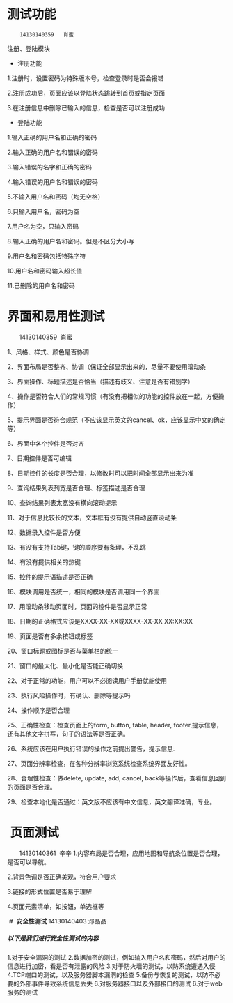 #  **测试功能**  
        14130140359   肖蜜
注册、登陆模块
*  注册功能

1.注册时，设置密码为特殊版本号，检查登录时是否会报错

2.注册成功后，页面应该以登陆状态跳转到首页或指定页面

3.在注册信息中删除已输入的信息，检查是否可以注册成功

*  登陆功能

1.输入正确的用户名和正确的密码

2.输入正确的用户名和错误的密码

3.输入错误的名字和正确的密码

4.输入错误的用户名和错误的密码

5.不输入用户名和密码（均无空格）

6.只输入用户名，密码为空

7.用户名为空，只输入密码

8.输入正确的用户名和密码。但是不区分大小写

9.用户名和密码包括特殊字符

10.用户名和密码输入超长值

11.已删除的用户名和密码

#  **界面和易用性测试**
        14130140359  肖蜜
        
1、风格、样式、颜色是否协调

2、界面布局是否整齐、协调（保证全部显示出来的，尽量不要使用滚动条

3、界面操作、标题描述是否恰当（描述有歧义、注意是否有错别字）

4、操作是否符合人们的常规习惯（有没有把相似的功能的控件放在一起，方便操作）

5、提示界面是否符合规范（不应该显示英文的cancel、ok，应该显示中文的确定等）

6、界面中各个控件是否对齐

7、日期控件是否可编辑

8、日期控件的长度是否合理，以修改时可以把时间全部显示出来为准

9、查询结果列表列宽是否合理、标签描述是否合理

10、查询结果列表太宽没有横向滚动提示

11、对于信息比较长的文本，文本框有没有提供自动竖直滚动条

12、数据录入控件是否方便

13、有没有支持Tab键，键的顺序要有条理，不乱跳

14、有没有提供相关的热键

15、控件的提示语描述是否正确

16、模块调用是否统一，相同的模块是否调用同一个界面

17、用滚动条移动页面时，页面的控件是否显示正常

18、日期的正确格式应该是XXXX-XX-XX或XXXX-XX-XX XX:XX:XX

19、页面是否有多余按钮或标签

20、窗口标题或图标是否与菜单栏的统一

21、窗口的最大化、最小化是否能正确切换

22、对于正常的功能，用户可以不必阅读用户手册就能使用

23、执行风险操作时，有确认、删除等提示吗

24、操作顺序是否合理

25、正确性检查：检查页面上的form, button, table, header, footer,提示信息，还有其他文字拼写，句子的语法等是否正确。

26、系统应该在用户执行错误的操作之前提出警告，提示信息.

27、页面分辨率检查，在各种分辨率浏览系统检查系统界面友好性。

28、合理性检查：做delete, update, add, cancel, back等操作后，查看信息回到的页面是否合理。

29、检查本地化是否通过：英文版不应该有中文信息，英文翻译准确，专业。

#  **页面测试**
        14130140361  辛辛
 1.内容布局是否合理，应用地图和导航条位置是否合理，是否可以导航。
 
 2.背景色调是否正确美观，符合用户要求
 
 3.链接的形式位置是否易于理解
 
 4.页面元素清单，如按钮，单选框等
 
 #  **安全性测试**
 14130140403 邓晶晶
 ##### 以下是我们进行安全性测试的内容
 1.对于安全漏洞的测试
 2.数据加密的测试，例如输入用户名和密码，然后对用户的信息进行加密，看是否有泄露的风险
 3.对于防火墙的测试，以防系统遭遇入侵
 4.TCP端口的测试，以及服务器脚本漏洞的检查
 5.备份与恢复的测试，以防不必要的外部事件导致系统信息丢失
 6.对服务器接口以及外部接口的测试
 6.对于web服务的测试
 


